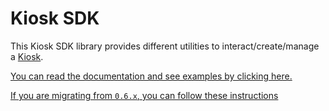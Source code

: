 # Kiosk SDK

This Kiosk SDK library provides different utilities to interact/create/manage a
[Kiosk](https://github.com/MystenLabs/sui/tree/main/kiosk).

[You can read the documentation and see examples by clicking here.](https://sdk.mystenlabs.com/kiosk)

[If you are migrating from `0.6.x`, you can follow these instructions](https://sdk.mystenlabs.com/kiosk/from-v1)

